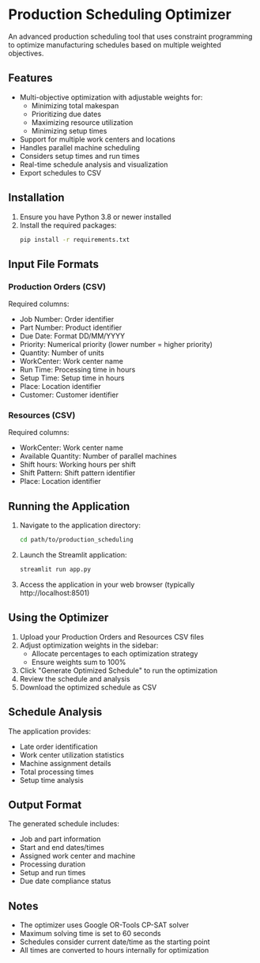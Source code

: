 # Production Scheduling Optimizer

An advanced production scheduling tool that uses constraint programming to optimize manufacturing schedules based on multiple weighted objectives.

## Features

- Multi-objective optimization with adjustable weights for:
  - Minimizing total makespan
  - Prioritizing due dates
  - Maximizing resource utilization
  - Minimizing setup times
- Support for multiple work centers and locations
- Handles parallel machine scheduling
- Considers setup times and run times
- Real-time schedule analysis and visualization
- Export schedules to CSV

## Installation

1. Ensure you have Python 3.8 or newer installed
2. Install the required packages:
   ```bash
   pip install -r requirements.txt
   ```

## Input File Formats

### Production Orders (CSV)
Required columns:
- Job Number: Order identifier
- Part Number: Product identifier
- Due Date: Format DD/MM/YYYY
- Priority: Numerical priority (lower number = higher priority)
- Quantity: Number of units
- WorkCenter: Work center name
- Run Time: Processing time in hours
- Setup Time: Setup time in hours
- Place: Location identifier
- Customer: Customer identifier

### Resources (CSV)
Required columns:
- WorkCenter: Work center name
- Available Quantity: Number of parallel machines
- Shift hours: Working hours per shift
- Shift Pattern: Shift pattern identifier
- Place: Location identifier

## Running the Application

1. Navigate to the application directory:
   ```bash
   cd path/to/production_scheduling
   ```

2. Launch the Streamlit application:
   ```bash
   streamlit run app.py
   ```

3. Access the application in your web browser (typically http://localhost:8501)

## Using the Optimizer

1. Upload your Production Orders and Resources CSV files
2. Adjust optimization weights in the sidebar:
   - Allocate percentages to each optimization strategy
   - Ensure weights sum to 100%
3. Click "Generate Optimized Schedule" to run the optimization
4. Review the schedule and analysis
5. Download the optimized schedule as CSV

## Schedule Analysis

The application provides:
- Late order identification
- Work center utilization statistics
- Machine assignment details
- Total processing times
- Setup time analysis

## Output Format

The generated schedule includes:
- Job and part information
- Start and end dates/times
- Assigned work center and machine
- Processing duration
- Setup and run times
- Due date compliance status

## Notes

- The optimizer uses Google OR-Tools CP-SAT solver
- Maximum solving time is set to 60 seconds
- Schedules consider current date/time as the starting point
- All times are converted to hours internally for optimization